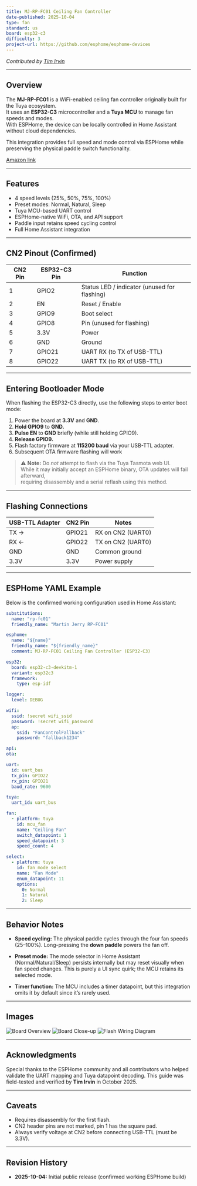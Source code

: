 ```yaml
---
title: MJ-RP-FC01 Ceiling Fan Controller
date-published: 2025-10-04
type: fan
standard: us
board: esp32-c3
difficulty: 3
project-url: https://github.com/esphome/esphome-devices
---
```


*Contributed by [Tim Irvin](https://github.com/irvintim)*

---

## Overview

The **MJ-RP-FC01** is a WiFi-enabled ceiling fan controller originally built for the Tuya ecosystem.  
It uses an **ESP32-C3** microcontroller and a **Tuya MCU** to manage fan speeds and modes.  
With ESPHome, the device can be locally controlled in Home Assistant without cloud dependencies.

This integration provides full speed and mode control via ESPHome while preserving the physical paddle switch functionality.

[Amazon link](https://amzn.to/3KLg2y0)

---

## Features

- 4 speed levels (25%, 50%, 75%, 100%)  
- Preset modes: Normal, Natural, Sleep  
- Tuya MCU-based UART control  
- ESPHome-native WiFi, OTA, and API support  
- Paddle input retains speed cycling control  
- Full Home Assistant integration

---

## CN2 Pinout (Confirmed)

| CN2 Pin | ESP32-C3 Pin | Function                                     |
|----------|---------------|----------------------------------------------|
| 1 | GPIO2 | Status LED / indicator (unused for flashing) |
| 2 | EN | Reset / Enable                               |
| 3 | GPIO9 | Boot select                                  |
| 4 | GPIO8 | Pin (unused for flashing)                    |
| 5 | 3.3V | Power                                        |
| 6 | GND | Ground                                       |
| 7 | GPIO21 | UART RX (to TX of USB-TTL)                   |
| 8 | GPIO22 | UART TX (to RX of USB-TTL)                   |

---

## Entering Bootloader Mode

When flashing the ESP32-C3 directly, use the following steps to enter boot mode:

1. Power the board at **3.3V** and **GND**.  
2. **Hold GPIO9** to **GND.**  
3. **Pulse EN** to **GND** briefly (while still holding GPIO9).  
4. **Release GPIO9.**  
5. Flash factory firmware at **115200 baud** via your USB-TTL adapter.
6. Subsequent OTA firmware flashing will work

> ⚠️ **Note:** Do *not* attempt to flash via the Tuya Tasmota web UI.  
> While it may initially accept an ESPHome binary, OTA updates will fail afterward,  
> requiring disassembly and a serial reflash using this method.

---

## Flashing Connections

| USB-TTL Adapter | CN2 Pin | Notes             |
|------------------|----------|-------------------|
| TX → | GPIO21 | RX on CN2 (UART0) |
| RX ← | GPIO22 | TX on CN2 (UART0) |
| GND | GND | Common ground     |
| 3.3V | 3.3V | Power supply      |

---

## ESPHome YAML Example

Below is the confirmed working configuration used in Home Assistant:

```yaml
substitutions:
  name: "rp-fc01"
  friendly_name: "Martin Jerry RP-FC01"

esphome:
  name: "${name}"
  friendly_name: "${friendly_name}"
  comment: MJ-RP-FC01 Ceiling Fan Controller (ESP32-C3)

esp32:
  board: esp32-c3-devkitm-1
  variant: esp32c3
  framework:
    type: esp-idf

logger:
  level: DEBUG

wifi:
  ssid: !secret wifi_ssid
  password: !secret wifi_password
  ap:
    ssid: "FanControlFallback"
    password: "fallback1234"

api:
ota:

uart:
  id: uart_bus
  tx_pin: GPIO22
  rx_pin: GPIO21
  baud_rate: 9600

tuya:
  uart_id: uart_bus

fan:
  - platform: tuya
    id: mcu_fan
    name: "Ceiling Fan"
    switch_datapoint: 1
    speed_datapoint: 3
    speed_count: 4

select:
  - platform: tuya
    id: fan_mode_select
    name: "Fan Mode"
    enum_datapoint: 11
    options:
      0: Normal
      1: Natural
      2: Sleep
````

---

## Behavior Notes

- **Speed cycling:**
  The physical paddle cycles through the four fan speeds (25–100%).
  Long-pressing the **down paddle** powers the fan off.

- **Preset mode:**
  The mode selector in Home Assistant (Normal/Natural/Sleep) persists internally but may reset visually when fan speed changes.
  This is purely a UI sync quirk; the MCU retains its selected mode.

- **Timer function:**
  The MCU includes a timer datapoint, but this integration omits it by default since it’s rarely used.

---

## Images

![Board Overview](MJ-RP-FC01.jpg "MJ-RP-FC01 Board Front")
![Board Close-up](rp-fc01-board.jpg "MJ-RP-FC01 Controller Detail")
![Flash Wiring Diagram](rp-fc01-flash-diagram.png "Flashing connection diagram")

---

## Acknowledgments

Special thanks to the ESPHome community and all contributors who helped validate the UART mapping and Tuya datapoint decoding.
This guide was field-tested and verified by **Tim Irvin** in October 2025.

---

## Caveats

- Requires disassembly for the first flash.
- CN2 header pins are not marked, pin 1 has the square pad.
- Always verify voltage at CN2 before connecting USB-TTL (must be 3.3V).

---

## Revision History

- **2025-10-04:** Initial public release (confirmed working ESPHome build)
